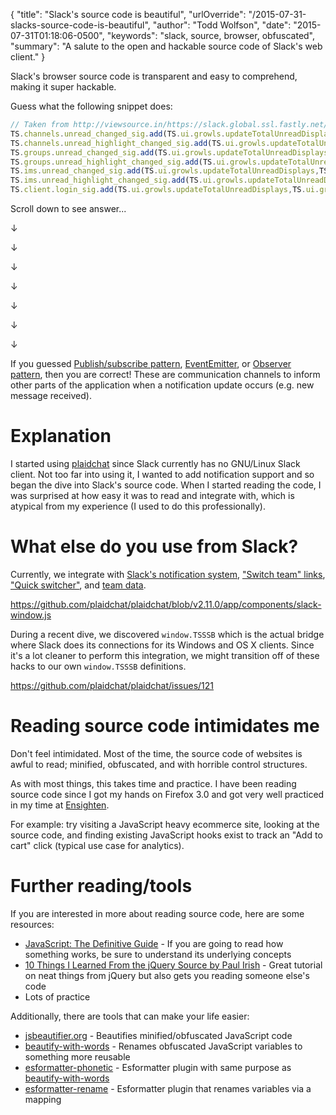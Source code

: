 {
  "title": "Slack's source code is beautiful",
  "urlOverride": "/2015-07-31-slacks-source-code-is-beautiful",
  "author": "Todd Wolfson",
  "date": "2015-07-31T01:18:06-0500",
  "keywords": "slack, source, browser, obfuscated",
  "summary": "A salute to the open and hackable source code of Slack's web client."
}

Slack's browser source code is transparent and easy to comprehend, making it super hackable.

Guess what the following snippet does:

```js
// Taken from http://viewsource.in/https://slack.global.ssl.fastly.net/31971/js/rollup-client_1420067921.js#L6413-6419
TS.channels.unread_changed_sig.add(TS.ui.growls.updateTotalUnreadDisplays,TS.ui.growls);
TS.channels.unread_highlight_changed_sig.add(TS.ui.growls.updateTotalUnreadDisplays,TS.ui.growls);
TS.groups.unread_changed_sig.add(TS.ui.growls.updateTotalUnreadDisplays,TS.ui.growls);
TS.groups.unread_highlight_changed_sig.add(TS.ui.growls.updateTotalUnreadDisplays,TS.ui.growls);
TS.ims.unread_changed_sig.add(TS.ui.growls.updateTotalUnreadDisplays,TS.ui.growls);
TS.ims.unread_highlight_changed_sig.add(TS.ui.growls.updateTotalUnreadDisplays,TS.ui.growls);
TS.client.login_sig.add(TS.ui.growls.updateTotalUnreadDisplays,TS.ui.growls);
```

Scroll down to see answer...

&darr;

&darr;

&darr;

&darr;

&darr;

&darr;

&darr;

If you guessed [Publish/subscribe pattern][], [EventEmitter][], or [Observer pattern][], then you are correct! These are communication channels to inform other parts of the application when a notification update occurs (e.g. new message received).

[Publish/subscribe pattern]: https://en.wikipedia.org/wiki/Publish%E2%80%93subscribe_pattern
[EventEmitter]: https://nodejs.org/api/events.html#events_class_events_eventemitter
[Observer pattern]: https://en.wikipedia.org/wiki/Observer_pattern

# Explanation
I started using [plaidchat][] since Slack currently has no GNU/Linux Slack client. Not too far into using it, I wanted to add notification support and so began the dive into Slack's source code. When I started reading the code, I was surprised at how easy it was to read and integrate with, which is atypical from my experience (I used to do this professionally).

[plaidchat]: https://github.com/plaidchat/plaidchat

# What else do you use from Slack?
Currently, we integrate with [Slack's notification system][notifications], ["Switch team" links][team-links], ["Quick switcher"][quick-switcher], and [team data][team-data].

https://github.com/plaidchat/plaidchat/blob/v2.11.0/app/components/slack-window.js

[notifications]: https://github.com/plaidchat/plaidchat/blob/v2.11.0/app/components/slack-window.js#L16-L36
[team-links]: https://github.com/plaidchat/plaidchat/blob/v2.11.0/app/components/slack-window.js#L58-L72
[quick-switcher]: https://github.com/plaidchat/plaidchat/pull/120/files
[team-data]: https://github.com/plaidchat/plaidchat/blob/v2.11.0/app/components/slack-window.js#L160-L175

During a recent dive, we discovered `window.TSSSB` which is the actual bridge where Slack does its connections for its Windows and OS X clients. Since it's a lot cleaner to perform this integration, we might transition off of these hacks to our own `window.TSSSB` definitions.

https://github.com/plaidchat/plaidchat/issues/121

# Reading source code intimidates me
Don't feel intimidated. Most of the time, the source code of websites is awful to read; minified, obfuscated, and with horrible control structures.

As with most things, this takes time and practice. I have been reading source code since I got my hands on Firefox 3.0 and got very well practiced in my time at [Ensighten][].

For example: try visiting a JavaScript heavy ecommerce site, looking at the source code, and finding existing JavaScript hooks exist to track an "Add to cart" click (typical use case for analytics).

[Ensighten]: https://www.ensighten.com/

# Further reading/tools

If you are interested in more about reading source code, here are some resources:

- [JavaScript: The Definitive Guide][js-definitive-guide] - If you are going to read how something works, be sure to understand its underlying concepts
- [10 Things I Learned From the jQuery Source by Paul Irish][jquery-source] - Great tutorial on neat things from jQuery but also gets you reading someone else's code
- Lots of practice

[js-definitive-guide]: http://www.amazon.com/JavaScript-Definitive-Guide-David-Flanagan/dp/0596000480
[jquery-source]: http://www.paulirish.com/2010/10-things-i-learned-from-the-jquery-source/

Additionally, there are tools that can make your life easier:

- [jsbeautifier.org][] - Beautifies minified/obfuscated JavaScript code
- [beautify-with-words][] - Renames obfuscated JavaScript variables to something more reusable
- [esformatter-phonetic][] - Esformatter plugin with same purpose as [beautify-with-words][]
- [esformatter-rename][] - Esformatter plugin that renames variables via a mapping

[jsbeautifier.org]: http://jsbeautifier.org/
[beautify-with-words]: https://github.com/zertosh/beautify-with-words
[esformatter-phonetic]: https://github.com/twolfson/esformatter-phonetic
[esformatter-rename]: https://github.com/twolfson/esformatter-rename
